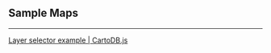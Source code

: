 <h2>Sample Maps</h2>

<hr>

<a href="layer-selector-example.html">Layer selector example | CartoDB.js</a>